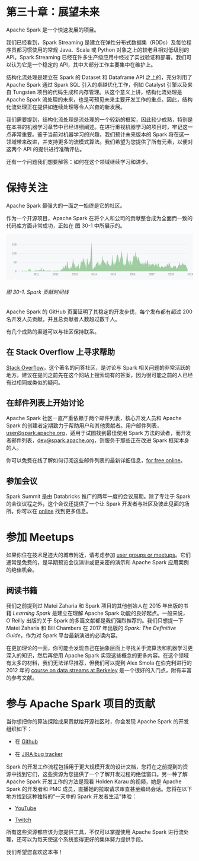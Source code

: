 # 第三十章：展望未来

Apache Spark 是一个快速发展的项目。

我们已经看到，Spark Streaming 是建立在弹性分布式数据集（RDDs）及每位程序员都习惯使用的常规 Java、Scala 或 Python 对象之上的较老且相对低级别的 API。Spark Streaming 已经在许多生产级应用中经过了实战验证和部署。我们可以认为它是一个稳定的 API，其中大部分工作主要集中在维护上。

结构化流处理是建立在 Spark 的 Dataset 和 Dataframe API 之上的，充分利用了 Apache Spark 通过 Spark SQL 引入的卓越优化工作，例如 Catalyst 引擎以及来自 Tungsten 项目的代码生成和内存管理。从这个意义上讲，结构化流处理是 Apache Spark 流处理的未来，也是可预见未来主要开发工作的重点。因此，结构化流处理正在提供如连续处理等令人兴奋的新发展。

我们需要提到，结构化流处理是流处理的一个较新的框架，因此较少成熟，特别是在本书的机器学习章节中已经详细阐述。在进行重视机器学习的项目时，牢记这一点非常重要。鉴于当前对机器学习的兴趣，我们预计未来版本的 Spark 将在这一领域带来改进，并支持更多的流模式算法。我们希望为您提供了所有元素，以便对这两个 API 的提供进行准确评估。

还有一个问题我们想要解答：如何在这个领域继续学习和进步。

# 保持关注

Apache Spark 最强大的一面之一始终是它的社区。

作为一个开源项目，Apache Spark 在将个人和公司的贡献整合成为全面而一致的代码库方面非常成功，正如在 图 30-1 中所展示的。

![spas 3001](img/spas_3001.png)

###### 图 30-1\. Spark 贡献时间线

Apache Spark 的 GitHub 页面证明了其稳定的开发步伐，每个发布都有超过 200 名开发人员贡献，并且总贡献者人数超过数千人。

有几个成熟的渠道可以与社区保持联系。

## 在 Stack Overflow 上寻求帮助

[Stack Overflow](http://www.stackoverflow.com)，这个著名的问答社区，是讨论与 Spark 相关问题的非常活跃的地方。建议在提问之前先在这个网站上搜索现有的答案，因为很可能之前的人已经有过相同或类似的疑问。

## 在邮件列表上开始讨论

Apache Spark 社区一直严重依赖于两个邮件列表，核心开发人员和 Apache Spark 的创建者定期致力于帮助用户和其他贡献者。用户邮件列表，user@spark.apache.org，适用于试图找到最佳使用 Spark 方法的读者，而开发者邮件列表，dev@spark.apache.org，则服务于那些正在改进 Spark 框架本身的人。

你可以免费在线了解如何订阅这些邮件列表的最新详细信息，[for free online](https://spark.apache.org/community.html)。

## 参加会议

Spark Summit 是由 Databricks 推广的两年一度的会议周期。除了专注于 Spark 的会议议程之外，这个会议还提供了一个让 Spark 开发者与社区及彼此见面的场所。你可以在 [online](https://databricks.com/sparkaisummit) 找到更多信息。

# 参加 Meetups

如果你住在技术足迹大的城市附近，请考虑参加 [user groups or meetups](http://bit.ly/2wBBXyd)。它们通常是免费的，是早期预览会议演讲或更亲密的演示和 Apache Spark 应用案例的绝佳机会。

## 阅读书籍

我们之前提到过 Matei Zaharia 和 Spark 项目的其他创始人在 2015 年出版的书籍 *Learning Spark* 是建立在理解 Apache Spark 功能的良好起点。一般来说，O'Reilly 出版的关于 Spark 的多篇文献都是我们强烈推荐的。我们只想提一下 Matei Zaharia 和 Bill Chambers 在 2017 年出版的 *Spark: The Definitive Guide*，作为对 Spark 平台最新演进的必读内容。

在更加理论的一面，你可能会发现自己在抽象层面上寻找关于流算法和机器学习更深入的知识，然后再使用 Apache Spark 实现这些概念的更多内容。在这个领域有太多的材料，我们无法详尽推荐，但我们可以提到 Alex Smola 在伯克利进行的 2012 年的 [course on data streams at Berkeley](http://bit.ly/2WiE0Xc) 是一个很好的入门点，附有丰富的参考文献。

# 参与 Apache Spark 项目的贡献

当你想把你的算法探险成果贡献给开源社区时，你会发现 Apache Spark 的开发组织如下：

+   在 [Github](https://github.com/apache/spark)

+   在 [JIRA bug tracker](http://bit.ly/2wwt8Wq)

Spark 的开发工作流程包括用于更大规模开发的设计文档，您将在之前提到的资源中找到它们，这些资源为您提供了一个了解开发过程的绝佳窗口。另一种了解 Apache Spark 开发工作的方法是观看 Holden Karau 的视频，她是 Apache Spark 的开发者和 PMC 成员，直播她的拉取请求审查甚至编码会话。您将在以下地方找到这种独特的“一天中的 Spark 开发者生活”体验：

+   [YouTube](http://bit.ly/2KlkMZK)

+   [Twitch](http://bit.ly/2EQ9WYj)

所有这些资源都应该为您提供工具，不仅可以掌握使用 Apache Spark 进行流处理，还可以为每天使这个系统变得更好的集体努力提供手段。

我们希望您喜欢这本书！
